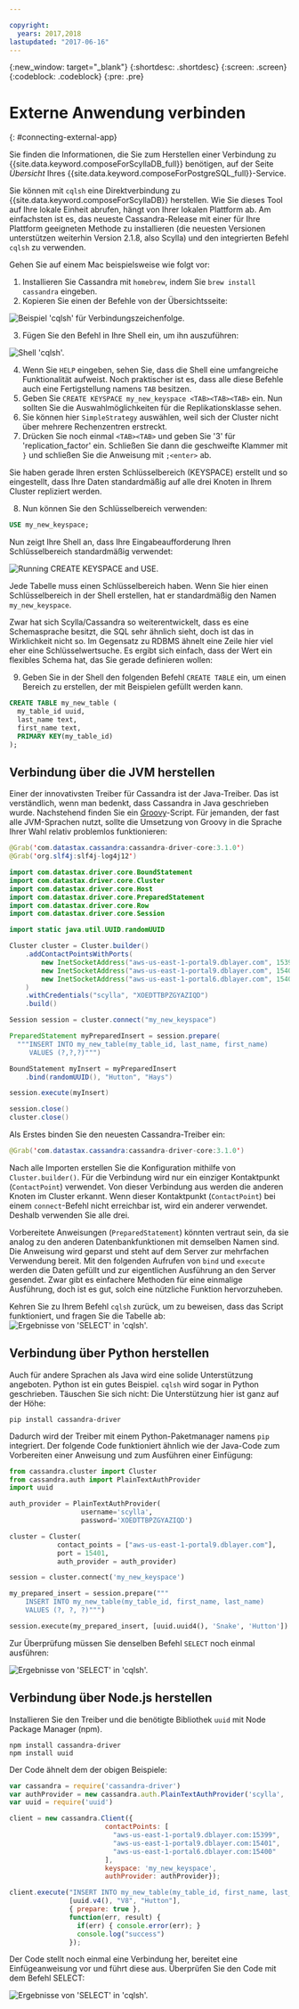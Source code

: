 ```yaml
---

copyright:
  years: 2017,2018
lastupdated: "2017-06-16"
---
```


{:new_window: target="_blank"}
{:shortdesc: .shortdesc}
{:screen: .screen}
{:codeblock: .codeblock}
{:pre: .pre}

# Externe Anwendung verbinden
{: #connecting-external-app}

Sie finden die Informationen, die Sie zum Herstellen einer Verbindung zu {{site.data.keyword.composeForScyllaDB_full}} benötigen, auf der Seite *Übersicht* Ihres {{site.data.keyword.composeForPostgreSQL_full}}-Service.

Sie können mit `cqlsh` eine Direktverbindung zu {{site.data.keyword.composeForScyllaDB}} herstellen. Wie Sie dieses Tool auf Ihre lokale Einheit abrufen, hängt von Ihrer lokalen Plattform ab. Am einfachsten ist es, das neueste Cassandra-Release mit einer für Ihre Plattform geeigneten Methode zu installieren (die neuesten Versionen unterstützen weiterhin Version 2.1.8, also Scylla) und den integrierten Befehl `cqlsh` zu verwenden.

Gehen Sie auf einem Mac beispielsweise wie folgt vor:

1. Installieren Sie Cassandra mit `homebrew`, indem Sie `brew install cassandra` eingeben.
2. Kopieren Sie einen der Befehle von der Übersichtsseite:

  ![Beispiel 'cqlsh' für Verbindungszeichenfolge.](./cqlsh_connection_string "Beispielverbindungszeichenfolge 'cqlsh'")

3. Fügen Sie den Befehl in Ihre Shell ein, um ihn auszuführen:

  ![Shell 'cqlsh'.](./cqlsh_shell.png "cqlsh-Shell")

4. Wenn Sie `HELP` eingeben, sehen Sie, dass die Shell eine umfangreiche Funktionalität aufweist. Noch praktischer ist es, dass alle diese Befehle auch eine Fertigstellung namens `TAB` besitzen.
5. Geben Sie `CREATE KEYSPACE my_new_keyspace <TAB><TAB><TAB>` ein. Nun sollten Sie die Auswahlmöglichkeiten für die Replikationsklasse sehen.
6. Sie können hier `SimpleStrategy` auswählen, weil sich der Cluster nicht über mehrere Rechenzentren erstreckt.
7. Drücken Sie noch einmal `<TAB><TAB>` und geben Sie '3' für 'replication_factor' ein. Schließen Sie dann die geschweifte Klammer mit `}` und schließen Sie die Anweisung mit `;<enter>` ab.

  Sie haben gerade Ihren ersten Schlüsselbereich (KEYSPACE) erstellt und so eingestellt, dass Ihre Daten standardmäßig auf alle drei Knoten in Ihrem Cluster repliziert werden.

8. Nun können Sie den Schlüsselbereich verwenden:

  ```sql
  USE my_new_keyspace;
  ```

  Nun zeigt Ihre Shell an, dass Ihre Eingabeaufforderung Ihren Schlüsselbereich standardmäßig verwendet:

  ![Running `CREATE KEYSPACE` and `USE`.](./images/running_create_keyspace_use.png "Running `CREATE KEYSPACE` and `USE`")

  Jede Tabelle muss einen Schlüsselbereich haben. Wenn Sie hier einen Schlüsselbereich in der Shell erstellen, hat er standardmäßig den Namen `my_new_keyspace`.

  Zwar hat sich Scylla/Cassandra so weiterentwickelt, dass es eine Schemasprache besitzt, die SQL sehr ähnlich sieht, doch ist das in Wirklichkeit nicht so. Im Gegensatz zu RDBMS ähnelt eine Zeile hier viel eher eine Schlüsselwertsuche. Es ergibt sich einfach, dass der Wert ein flexibles Schema hat, das Sie gerade definieren wollen:

9. Geben Sie in der Shell den folgenden Befehl `CREATE TABLE` ein, um einen Bereich zu erstellen, der mit Beispielen gefüllt werden kann.

  ```sql
  CREATE TABLE my_new_table (
    my_table_id uuid,
    last_name text,
    first_name text,
    PRIMARY KEY(my_table_id)
  );
  ```

## Verbindung über die JVM herstellen

Einer der innovativsten Treiber für Cassandra ist der Java-Treiber. Das ist verständlich, wenn man bedenkt, dass Cassandra in Java geschrieben wurde. Nachstehend finden Sie ein [Groovy](http://www.groovy-lang.org/documentation.html#gettingstarted)-Script. Für jemanden, der fast alle JVM-Sprachen nutzt, sollte die Umsetzung von Groovy in die Sprache Ihrer Wahl relativ problemlos funktionieren:

```java
@Grab('com.datastax.cassandra:cassandra-driver-core:3.1.0')
@Grab('org.slf4j:slf4j-log4j12')

import com.datastax.driver.core.BoundStatement
import com.datastax.driver.core.Cluster
import com.datastax.driver.core.Host
import com.datastax.driver.core.PreparedStatement
import com.datastax.driver.core.Row
import com.datastax.driver.core.Session

import static java.util.UUID.randomUUID

Cluster cluster = Cluster.builder()
    .addContactPointsWithPorts(
        new InetSocketAddress("aws-us-east-1-portal9.dblayer.com", 15399 ),
        new InetSocketAddress("aws-us-east-1-portal9.dblayer.com", 15401 ),
        new InetSocketAddress("aws-us-east-1-portal6.dblayer.com", 15400 )
    )
    .withCredentials("scylla", "XOEDTTBPZGYAZIQD")
    .build()

Session session = cluster.connect("my_new_keyspace")

PreparedStatement myPreparedInsert = session.prepare(
  """INSERT INTO my_new_table(my_table_id, last_name, first_name)
     VALUES (?,?,?)""")

BoundStatement myInsert = myPreparedInsert
    .bind(randomUUID(), "Hutton", "Hays")

session.execute(myInsert)

session.close()
cluster.close()
```

Als Erstes binden Sie den neuesten Cassandra-Treiber ein:

```java
@Grab('com.datastax.cassandra:cassandra-driver-core:3.1.0')
```

Nach alle Importen erstellen Sie die Konfiguration mithilfe von `Cluster.builder()`. Für die Verbindung wird nur ein einziger Kontaktpunkt (`ContactPoint`) verwendet. Von dieser Verbindung aus werden die anderen Knoten im Cluster erkannt. Wenn dieser Kontaktpunkt (`ContactPoint`) bei einem `connect`-Befehl nicht erreichbar ist, wird ein anderer verwendet. Deshalb verwenden Sie alle drei.

Vorbereitete Anweisungen (`PreparedStatement`) könnten vertraut sein, da sie analog zu den anderen Datenbankfunktionen mit demselben Namen sind. Die Anweisung wird geparst und steht auf dem Server zur mehrfachen Verwendung bereit. Mit den folgenden Aufrufen von `bind` und `execute` werden die Daten gefüllt und zur eigentlichen Ausführung an den Server gesendet. Zwar gibt es einfachere Methoden für eine einmalige Ausführung, doch ist es gut, solch eine nützliche Funktion hervorzuheben.

Kehren Sie zu Ihrem Befehl `cqlsh` zurück, um zu beweisen, dass das Script funktioniert, und fragen Sie die Tabelle ab:
![Ergebnisse von 'SELECT' in 'cqlsh'.](./images/results_select_java.png "Ergebnisse des Befehls 'Select'")

## Verbindung über Python herstellen

Auch für andere Sprachen als Java wird eine solide Unterstützung angeboten. Python ist ein gutes Beispiel. `cqlsh` wird sogar in Python geschrieben. Täuschen Sie sich nicht: Die Unterstützung hier ist ganz auf der Höhe:

```shell
pip install cassandra-driver
```

Dadurch wird der Treiber mit einem Python-Paketmanager namens `pip` integriert. Der folgende Code funktioniert ähnlich wie der Java-Code zum Vorbereiten einer Anweisung und zum Ausführen einer Einfügung:

```python
from cassandra.cluster import Cluster
from cassandra.auth import PlainTextAuthProvider
import uuid

auth_provider = PlainTextAuthProvider(
                  username='scylla',
                  password='XOEDTTBPZGYAZIQD')

cluster = Cluster(
            contact_points = ["aws-us-east-1-portal9.dblayer.com"],
            port = 15401,
            auth_provider = auth_provider)

session = cluster.connect('my_new_keyspace')

my_prepared_insert = session.prepare("""
    INSERT INTO my_new_table(my_table_id, first_name, last_name)
    VALUES (?, ?, ?)""")

session.execute(my_prepared_insert, [uuid.uuid4(), 'Snake', 'Hutton'])
```

Zur Überprüfung müssen Sie denselben Befehl `SELECT` noch einmal ausführen:

![Ergebnisse von 'SELECT' in 'cqlsh'.](./images/results_select_python.png "Ergebnisse des Befehls 'Select'")

## Verbindung über Node.js herstellen

Installieren Sie den Treiber und die benötigte Bibliothek `uuid` mit Node Package Manager (npm).

```shell
npm install cassandra-driver
npm install uuid
```

 Der Code ähnelt dem der obigen Beispiele:

```javascript
var cassandra = require('cassandra-driver')
var authProvider = new cassandra.auth.PlainTextAuthProvider('scylla', 'XOEDTTBPZGYAZIQD')
var uuid = require('uuid')

client = new cassandra.Client({
                        contactPoints: [
                          "aws-us-east-1-portal9.dblayer.com:15399",
                          "aws-us-east-1-portal9.dblayer.com:15401",
                          "aws-us-east-1-portal6.dblayer.com:15400"
                        ],
                        keyspace: 'my_new_keyspace',
                        authProvider: authProvider});

client.execute("INSERT INTO my_new_table(my_table_id, first_name, last_name) VALUES(?,?,?)",
               [uuid.v4(), "V8", "Hutton"],
               { prepare: true },
               function(err, result) {
                 if(err) { console.error(err); }
                 console.log("success")
               });

```

Der Code stellt noch einmal eine Verbindung her, bereitet eine Einfügeanweisung vor und führt diese aus. Überprüfen Sie den Code mit dem Befehl SELECT:

![Ergebnisse von 'SELECT' in 'cqlsh'.](./images/results_select_node.png "Ergebnisse des Befehls 'Select'")
